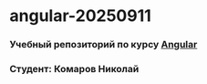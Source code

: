 # angular-20250911

### Учебный репозиторий по курсу [Angular](https://learn.javascript.ru/courses/angular)

### Студент: Комаров Николай
